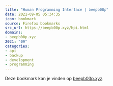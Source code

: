 ```yaml
---
title: "Human Programming Interface | beepb00p"
date: 2021-09-05 05:34:35
icon: bookmark
source: Firefox bookmarks
src_url: https://beepb00p.xyz/hpi.html
domains:
- beepb00p.xyz
2021: "09"
categories:
- api
- backup
- development
- programming
---
```

Deze bookmark kan je vinden op [beepb00p.xyz](https://beepb00p.xyz/hpi.html).

